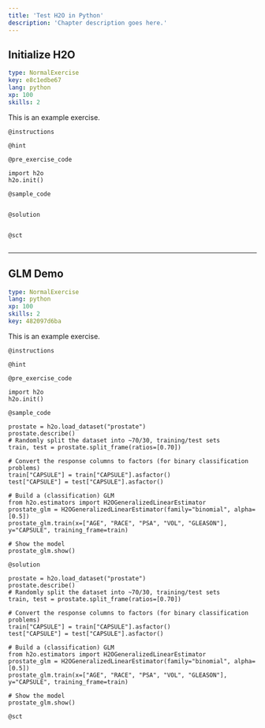 ```yaml
---
title: 'Test H2O in Python'
description: 'Chapter description goes here.'
---
```


## Initialize H2O

```yaml
type: NormalExercise
key: e8c1edbe67
lang: python
xp: 100
skills: 2
```

This is an example exercise.

`@instructions`


`@hint`


`@pre_exercise_code`
```{python}
import h2o
h2o.init()
```

`@sample_code`

```{python}

```

`@solution`

```{python}

```

`@sct`

```{python}

```

---

## GLM Demo

```yaml
type: NormalExercise
lang: python
xp: 100
skills: 2
key: 482097d6ba
```

This is an example exercise.

`@instructions`


`@hint`


`@pre_exercise_code`

```{python}
import h2o
h2o.init()
```

`@sample_code`

```{python}
prostate = h2o.load_dataset("prostate")
prostate.describe()
# Randomly split the dataset into ~70/30, training/test sets
train, test = prostate.split_frame(ratios=[0.70])

# Convert the response columns to factors (for binary classification problems)
train["CAPSULE"] = train["CAPSULE"].asfactor()
test["CAPSULE"] = test["CAPSULE"].asfactor()

# Build a (classification) GLM
from h2o.estimators import H2OGeneralizedLinearEstimator
prostate_glm = H2OGeneralizedLinearEstimator(family="binomial", alpha=[0.5])
prostate_glm.train(x=["AGE", "RACE", "PSA", "VOL", "GLEASON"], y="CAPSULE", training_frame=train)

# Show the model
prostate_glm.show()
```

`@solution`

```{python}
prostate = h2o.load_dataset("prostate")
prostate.describe()
# Randomly split the dataset into ~70/30, training/test sets
train, test = prostate.split_frame(ratios=[0.70])

# Convert the response columns to factors (for binary classification problems)
train["CAPSULE"] = train["CAPSULE"].asfactor()
test["CAPSULE"] = test["CAPSULE"].asfactor()

# Build a (classification) GLM
from h2o.estimators import H2OGeneralizedLinearEstimator
prostate_glm = H2OGeneralizedLinearEstimator(family="binomial", alpha=[0.5])
prostate_glm.train(x=["AGE", "RACE", "PSA", "VOL", "GLEASON"], y="CAPSULE", training_frame=train)

# Show the model
prostate_glm.show()
```

`@sct`

```{python}

```


